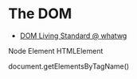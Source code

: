 # The DOM

* [DOM Living Standard @ whatwg](https://dom.spec.whatwg.org/)

Node
Element
HTMLElement





document.getElementsByTagName()
